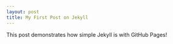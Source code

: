 ```yaml
---
layout: post
title: My First Post on Jekyll
---
```

This post demonstrates how simple Jekyll is with GitHub Pages!
